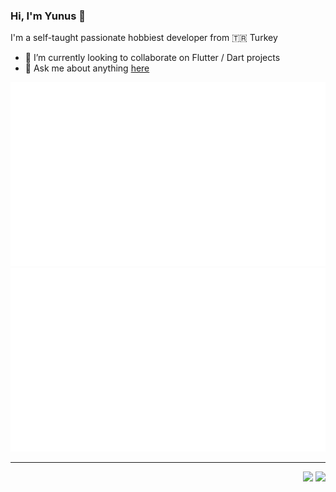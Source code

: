 ### Hi, I'm Yunus 👋

I'm a self-taught passionate hobbiest developer from 🇹🇷 Turkey 

- 👯 I’m currently looking to collaborate on Flutter / Dart projects
- 💬 Ask me about anything [here](https://github.com/akyunus/akyunus/issues)

![](https://raw.githubusercontent.com/akyunus/github-stats/master/generated/overview.svg#gh-dark-mode-only)
![](https://raw.githubusercontent.com/akyunus/github-stats/master/generated/languages.svg#gh-dark-mode-only)

---
<p align='right'>
<a href="https://www.codewars.com/users/akyunus"><img src="https://www.codewars.com/users/akyunus/badges/micro" /></a>
<img src="https://gpvc.arturio.dev/akyunus" />
</p>
